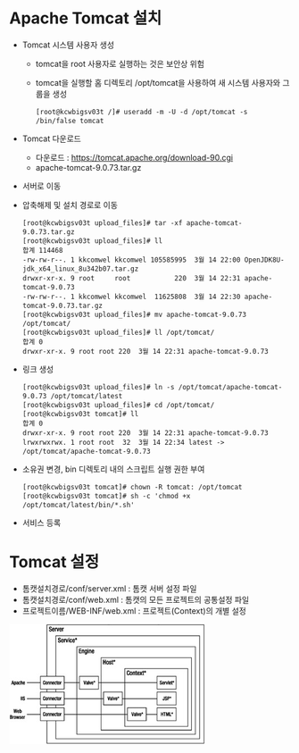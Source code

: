 # Apache Tomcat 설치

* Tomcat 시스템 사용자 생성

  * tomcat을 root 사용자로 실행하는 것은 보안상 위험

  * tomcat을 실행할 홈 디렉토리 /opt/tomcat을 사용하여 새 시스템 사용자와 그룹을 생성

    ```shell
    [root@kcwbigsv03t /]# useradd -m -U -d /opt/tomcat -s /bin/false tomcat
    ```

* Tomcat 다운로드

  * 다운로드 : https://tomcat.apache.org/download-90.cgi
  * apache-tomcat-9.0.73.tar.gz

* 서버로 이동

* 압축해제 및 설치 경로로 이동

  ```shell
  [root@kcwbigsv03t upload_files]# tar -xf apache-tomcat-9.0.73.tar.gz
  [root@kcwbigsv03t upload_files]# ll
  합계 114468
  -rw-rw-r--. 1 kkcomwel kkcomwel 105585995  3월 14 22:00 OpenJDK8U-jdk_x64_linux_8u342b07.tar.gz
  drwxr-xr-x. 9 root     root           220  3월 14 22:31 apache-tomcat-9.0.73
  -rw-rw-r--. 1 kkcomwel kkcomwel  11625808  3월 14 22:30 apache-tomcat-9.0.73.tar.gz
  [root@kcwbigsv03t upload_files]# mv apache-tomcat-9.0.73 /opt/tomcat/
  [root@kcwbigsv03t upload_files]# ll /opt/tomcat/
  합계 0
  drwxr-xr-x. 9 root root 220  3월 14 22:31 apache-tomcat-9.0.73
  ```

* 링크 생성

  ```shell
  [root@kcwbigsv03t upload_files]# ln -s /opt/tomcat/apache-tomcat-9.0.73 /opt/tomcat/latest
  [root@kcwbigsv03t upload_files]# cd /opt/tomcat/
  [root@kcwbigsv03t tomcat]# ll
  합계 0
  drwxr-xr-x. 9 root root 220  3월 14 22:31 apache-tomcat-9.0.73
  lrwxrwxrwx. 1 root root  32  3월 14 22:34 latest -> /opt/tomcat/apache-tomcat-9.0.73
  ```

* 소유권 변경,  bin 디렉토리 내의 스크립트 실행 권한 부여

  ```shell
  [root@kcwbigsv03t tomcat]# chown -R tomcat: /opt/tomcat
  [root@kcwbigsv03t tomcat]# sh -c 'chmod +x /opt/tomcat/latest/bin/*.sh'
  ```

* 서비스 등록

# 



# Tomcat 설정

  

- 톰캣설치경로/conf/server.xml : 톰캣 서버 설정 파일
- 톰캣설치경로/conf/web.xml : 톰캣의 모든 프로젝트의 공통설정 파일
- 프로젝트이름/WEB-INF/web.xml : 프로젝트(Context)의 개별 설정

![img](../../Assets/fig21_01.jpg)



